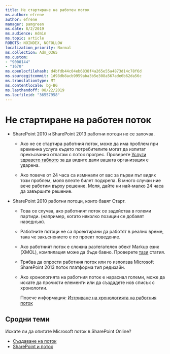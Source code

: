 ```yaml
---
title: Не стартиране на работен поток
ms.author: efrene
author: efrene
manager: pamgreen
ms.date: 8/2/2019
ms.audience: Admin
ms.topic: article
ROBOTS: NOINDEX, NOFOLLOW
localization_priority: Normal
ms.collection: Adm_O365
ms.custom:
- "9000144"
- "1670"
ms.openlocfilehash: d4bfdb44c04eb6838f4a265e55a4873d14c78f6d
ms.sourcegitcommit: 1d98db8acb9959aba3b5e308a567ade6b62da56c
ms.translationtype: MT
ms.contentlocale: bg-BG
ms.lasthandoff: 08/22/2019
ms.locfileid: "36557958"
---
```

# <a name="workflow-is-not-starting"></a>Не стартиране на работен поток

- SharePoint 2010 и SharePoint 2013 работни потоци не се започва.

    - Ако не се стартира работния поток, може да има проблем при временна услуга където потребителите могат да изпитат прекъсвания отлагам с поток прогрес. Проверете [Услуги здравето таблото](https:/admin.microsoft.com/AdminPortal/Home#/servicehealth) за да видите дали вашата организация е ударена.

    - Ако повече от 24 часа са изминали от вас за първи път видях този проблем, моля влезте билет подкрепа. В много случаи ние вече работим върху решение. Моля, дайте ни най-малко 24 часа да завършите решение.

- SharePoint 2010 работни потоци, които бавят Старт.

    - Това се случва, ако работният поток се задейства в големи партиди. (например, когато няколко позиции се добавят наведнъж).

    - Работните потоци не са проектирани да работят в реално време, така че закъснението е по проект поведение.

   -  Ако работният поток е сложна разтегателен обект Markup език (XMOL), компилация може да бъде бавно. Проверете [тази](https://support.microsoft.com/en-us/kb/3043697) статия.

    - Трябва да опрости работния поток или го използва Microsoft SharePoint 2013 поток платформа тип редизайн.

    - Ако хронологията на работния поток е нараснал големи, може да искате да прочисти елементи или да създадете нов списък с хронологии.

        Повече информация: [Изтриване на хронологията на работния поток](https://blogs.technet.microsoft.com/marj/2015/08/07/sharepoint-2010-workflows-best-practice-purge-workflow-history-list-items/)


## <a name="related-topics"></a>Сродни теми
Искате ли да опитате Microsoft поток в SharePoint Online?
- [Създаване на поток](https://support.office.com/article/Create-a-flow-for-a-list-or-library-in-SharePoint-Online-or-OneDrive-for-Business-a9c3e03b-0654-46af-a254-20252e580d01) 
- [SharePoint и поток](https://flow.microsoft.com/blog/sharepoint-and-flow/) 


